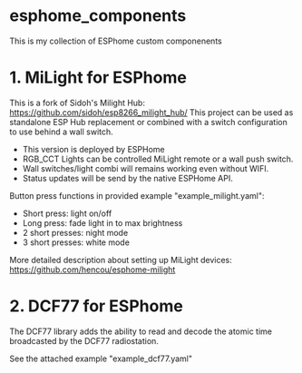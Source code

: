 # esphome_components
This is my collection of ESPhome custom componenents

# 1. MiLight for ESPhome
This is a fork of Sidoh's Milight Hub: https://github.com/sidoh/esp8266_milight_hub/
This project can be used as standalone ESP Hub replacement or combined with a switch configuration to use behind a wall switch.
* This version is deployed by ESPHome
* RGB_CCT Lights can be controlled MiLight remote or a wall push switch.
* Wall switches/light combi will remains working even without WIFI.
* Status updates will be send by the native ESPHome API.

Button press functions in provided example "example_milight.yaml": 
* Short press: light on/off
* Long press: fade light in to max brightness
* 2 short presses: night mode
* 3 short presses: white mode

More detailed description about setting up MiLight devices: https://github.com/hencou/esphome-milight

# 2. DCF77 for ESPhome
The DCF77 library adds the ability to read and decode the atomic time broadcasted by the DCF77 radiostation.

See the attached example "example_dcf77.yaml"
